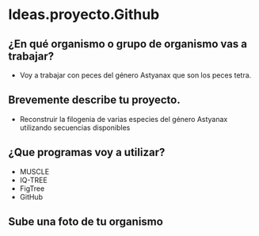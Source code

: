 # Ideas.proyecto.Github
## ¿En qué organismo o grupo de organismo vas a trabajar?
* Voy a trabajar con peces del género Astyanax que son los peces tetra.
## Brevemente describe tu proyecto.
* Reconstruir la filogenia de varias especies del género Astyanax utilizando secuencias disponibles
## ¿Que programas voy a utilizar?
* MUSCLE
* IQ-TREE
* FigTree
* GitHub
## Sube una foto de tu organismo

